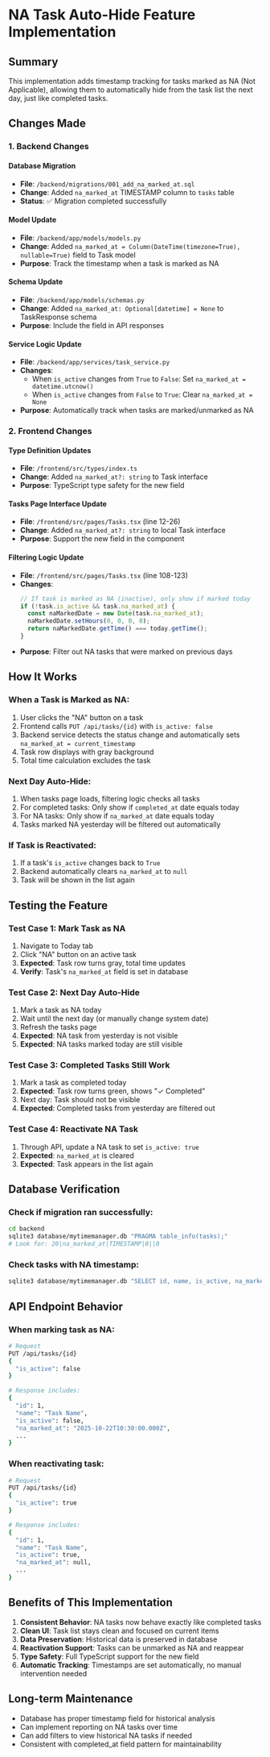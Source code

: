 # NA Task Auto-Hide Feature Implementation

## Summary
This implementation adds timestamp tracking for tasks marked as NA (Not Applicable), allowing them to automatically hide from the task list the next day, just like completed tasks.

## Changes Made

### 1. Backend Changes

#### Database Migration
- **File**: `/backend/migrations/001_add_na_marked_at.sql`
- **Change**: Added `na_marked_at` TIMESTAMP column to `tasks` table
- **Status**: ✅ Migration completed successfully

#### Model Update
- **File**: `/backend/app/models/models.py`
- **Change**: Added `na_marked_at = Column(DateTime(timezone=True), nullable=True)` field to Task model
- **Purpose**: Track the timestamp when a task is marked as NA

#### Schema Update
- **File**: `/backend/app/models/schemas.py`
- **Change**: Added `na_marked_at: Optional[datetime] = None` to TaskResponse schema
- **Purpose**: Include the field in API responses

#### Service Logic Update
- **File**: `/backend/app/services/task_service.py`
- **Changes**:
  - When `is_active` changes from `True` to `False`: Set `na_marked_at = datetime.utcnow()`
  - When `is_active` changes from `False` to `True`: Clear `na_marked_at = None`
- **Purpose**: Automatically track when tasks are marked/unmarked as NA

### 2. Frontend Changes

#### Type Definition Updates
- **File**: `/frontend/src/types/index.ts`
- **Change**: Added `na_marked_at?: string` to Task interface
- **Purpose**: TypeScript type safety for the new field

#### Tasks Page Interface Update
- **File**: `/frontend/src/pages/Tasks.tsx` (line 12-26)
- **Change**: Added `na_marked_at?: string` to local Task interface
- **Purpose**: Support the new field in the component

#### Filtering Logic Update
- **File**: `/frontend/src/pages/Tasks.tsx` (line 108-123)
- **Changes**:
  ```typescript
  // If task is marked as NA (inactive), only show if marked today
  if (!task.is_active && task.na_marked_at) {
    const naMarkedDate = new Date(task.na_marked_at);
    naMarkedDate.setHours(0, 0, 0, 0);
    return naMarkedDate.getTime() === today.getTime();
  }
  ```
- **Purpose**: Filter out NA tasks that were marked on previous days

## How It Works

### When a Task is Marked as NA:
1. User clicks the "NA" button on a task
2. Frontend calls `PUT /api/tasks/{id}` with `is_active: false`
3. Backend service detects the status change and automatically sets `na_marked_at = current_timestamp`
4. Task row displays with gray background
5. Total time calculation excludes the task

### Next Day Auto-Hide:
1. When tasks page loads, filtering logic checks all tasks
2. For completed tasks: Only show if `completed_at` date equals today
3. For NA tasks: Only show if `na_marked_at` date equals today
4. Tasks marked NA yesterday will be filtered out automatically

### If Task is Reactivated:
1. If a task's `is_active` changes back to `True`
2. Backend automatically clears `na_marked_at` to `null`
3. Task will be shown in the list again

## Testing the Feature

### Test Case 1: Mark Task as NA
1. Navigate to Today tab
2. Click "NA" button on an active task
3. **Expected**: Task row turns gray, total time updates
4. **Verify**: Task's `na_marked_at` field is set in database

### Test Case 2: Next Day Auto-Hide
1. Mark a task as NA today
2. Wait until the next day (or manually change system date)
3. Refresh the tasks page
4. **Expected**: NA task from yesterday is not visible
5. **Expected**: NA tasks marked today are still visible

### Test Case 3: Completed Tasks Still Work
1. Mark a task as completed today
2. **Expected**: Task row turns green, shows "✓ Completed"
3. Next day: Task should not be visible
4. **Expected**: Completed tasks from yesterday are filtered out

### Test Case 4: Reactivate NA Task
1. Through API, update a NA task to set `is_active: true`
2. **Expected**: `na_marked_at` is cleared
3. **Expected**: Task appears in the list again

## Database Verification

### Check if migration ran successfully:
```bash
cd backend
sqlite3 database/mytimemanager.db "PRAGMA table_info(tasks);"
# Look for: 20|na_marked_at|TIMESTAMP|0||0
```

### Check tasks with NA timestamp:
```bash
sqlite3 database/mytimemanager.db "SELECT id, name, is_active, na_marked_at FROM tasks WHERE na_marked_at IS NOT NULL;"
```

## API Endpoint Behavior

### When marking task as NA:
```bash
# Request
PUT /api/tasks/{id}
{
  "is_active": false
}

# Response includes:
{
  "id": 1,
  "name": "Task Name",
  "is_active": false,
  "na_marked_at": "2025-10-22T10:30:00.000Z",
  ...
}
```

### When reactivating task:
```bash
# Request
PUT /api/tasks/{id}
{
  "is_active": true
}

# Response includes:
{
  "id": 1,
  "name": "Task Name",
  "is_active": true,
  "na_marked_at": null,
  ...
}
```

## Benefits of This Implementation

1. **Consistent Behavior**: NA tasks now behave exactly like completed tasks
2. **Clean UI**: Task list stays clean and focused on current items
3. **Data Preservation**: Historical data is preserved in database
4. **Reactivation Support**: Tasks can be unmarked as NA and reappear
5. **Type Safety**: Full TypeScript support for the new field
6. **Automatic Tracking**: Timestamps are set automatically, no manual intervention needed

## Long-term Maintenance

- Database has proper timestamp field for historical analysis
- Can implement reporting on NA tasks over time
- Can add filters to view historical NA tasks if needed
- Consistent with completed_at field pattern for maintainability
